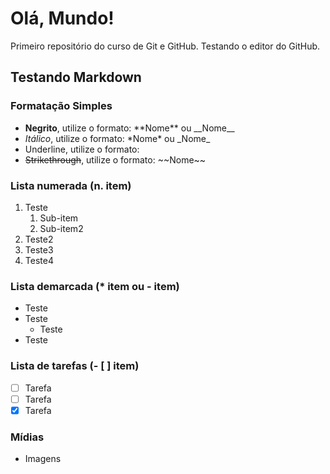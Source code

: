 # Olá, Mundo!
Primeiro repositório do curso de Git e GitHub.
Testando o editor do GitHub.

## Testando Markdown
### Formatação Simples
- **Negrito**, utilize o formato: \*\*Nome\*\* ou \_\_Nome\_\_
- _Itálico_, utilize o formato: \*Nome\* ou \_Nome\_
- Underline, utilize o formato: 
- ~~Strikethrough~~, utilize o formato: \~\~Nome\~\~

### Lista numerada (n. item)
1. Teste
    1. Sub-item
    1. Sub-item2
4. Teste2
98. Teste3
1. Teste4

### Lista demarcada (* item ou - item)
* Teste
* Teste
    * Teste
* Teste

### Lista de tarefas (- [ ] item)
- [ ] Tarefa
- [ ] Tarefa
- [x] Tarefa

### Mídias
- Imagens
